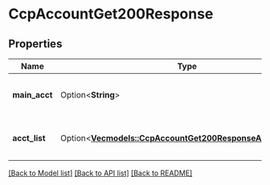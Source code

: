 # CcpAccountGet200Response

## Properties

Name | Type | Description | Notes
------------ | ------------- | ------------- | -------------
**main_acct** | Option<**String**> | The primary or parent account. | [optional]
**acct_list** | Option<[**Vec<models::CcpAccountGet200ResponseAcctListInner>**](_ccp_account_get_200_response_acctList_inner.md)> | List of tradeable or Sub Accounts | [optional]

[[Back to Model list]](../README.md#documentation-for-models) [[Back to API list]](../README.md#documentation-for-api-endpoints) [[Back to README]](../README.md)


